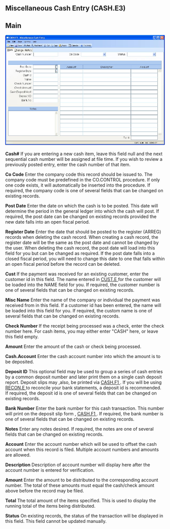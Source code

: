 ##  Miscellaneous Cash Entry (CASH.E3)

<PageHeader />

##  Main

![](./CASH-E3-1.jpg)

**Cash#** If you are entering a new cash item, leave this field null and the
next sequential cash number will be assigned at file time. If you wish to
review a previously posted entry, enter the cash number of that item.  
  
**Co Code** Enter the company code this record should be issued to. The
company code must be predefined in the CO.CONTROL procedure. If only one code
exists, it will automatically be inserted into the procedure. If required, the
company code is one of several fields that can be changed on existing records.  
  
**Post Date** Enter the date on which the cash is to be posted. This date will
determine the period in the general ledger into which the cash will post. If
required, the post date can be changed on existing records provided the new
date falls into an open fiscal period.  
  
**Register Date** Enter the date that should be posted to the register (ARREG)
records when deleting the cash record. When creating a cash record, the
register date will be the same as the post date and cannot be changed by the
user. When deleting the cash record, the post date will load into this field
for you but can be changed as required. If the post date falls into a closed
fiscal period, you will need to change this date to one that falls within an
open fiscal period before the record can be deleted.  
  
**Cust** If the payment was received for an existing customer, enter the customer id in this field. The name entered in [ CUST.E ](../../CUST-E/README.md) for the customer will be loaded into the NAME field for you. If required, the customer number is one of several fields that can be changed on existing records.   
  
**Misc Name** Enter the name of the company or individual the payment was
received from in this field. If a customer id has been entered, the name will
be loaded into this field for you. If required, the custom name is one of
several fields that can be changed on existing records.  
  
**Check Number** If the receipt being processed was a check, enter the check
number here. For cash items, you may either enter "CASH" here, or leave this
field empty.  
  
**Amount** Enter the amount of the cash or check being processed.  
  
**Cash.Account** Enter the cash account number into which the amount is to be
deposited.  
  
**Deposit ID** This optional field may be used to group a series of cash entries by a common deposit number and later print them on a single cash deposit report. Deposit slips may ,also, be printed via [ CASH.F1 ](../../../AR-REPORT/CASH-F1/README.md) . If you will be using [ RECON.E ](../../RECON-E/README.md) to reconcile your bank statements, a deposit id is recommended. If required, the deposit id is one of several fields that can be changed on existing records.   
  
**Bank Number** Enter the bank number for this cash transaction. This number will print on the deposit slip form , [ CASH.F1 ](../../../AR-REPORT/CASH-F1/README.md) . If required, the bank number is one of several fields that can be changed on existing records.   
  
**Notes** Enter any notes desired. If required, the notes are one of several
fields that can be changed on existing records.  
  
**Account** Enter the account number which will be used to offset the cash
account when this record is filed. Multiple account numbers and amounts are
allowed.  
  
**Description** Description of account number will display here after the
account number is entered for verification.  
  
**Amount** Enter the amount to be distributed to the corresponding account
number. The total of these amounts must equal the cash/check amount above
before the record may be filed.  
  
**Total** The total amount of the items specified. This is used to display the
running total of the items being distributed.  
  
**Status** On existing records, the status of the transaction will be
displayed in this field. This field cannot be updated manually.  
  
  
<badge text= "Version 8.10.57" vertical="middle" />

<PageFooter />